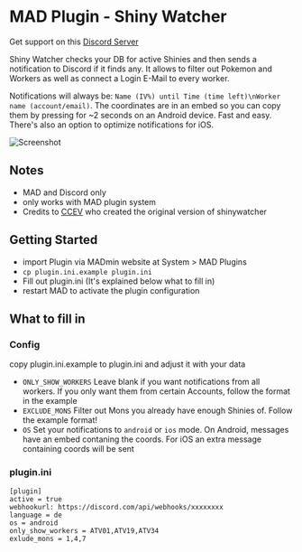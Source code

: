 # MAD Plugin - Shiny Watcher

Get support on this [Discord Server](https://discord.gg/cMZs5tk)

Shiny Watcher checks your DB for active Shinies and then sends a notification to Discord if it finds any. It allows to filter out Pokemon and Workers as well as connect a Login E-Mail to every worker.

Notifications will always be: `Name (IV%) until Time (time left)\nWorker name (account/email)`. The coordinates are in an embed so you can copy them by pressing for ~2 seconds on an Android device. Fast and easy. There's also an option to optimize notifications for iOS.

![Screenshot](https://i.imgur.com/kvUSoI4.png)

## Notes
- MAD and Discord only
- only works with MAD plugin system
- Credits to [CCEV](https://github.com/ccev/shinywatcher) who created the original version of shinywatcher

## Getting Started
- import Plugin via MADmin website at System > MAD Plugins
- `cp plugin.ini.example plugin.ini`
- Fill out plugin.ini (It's explained below what to fill in)
- restart MAD to activate the plugin configuration

## What to fill in
### Config
copy plugin.ini.example to plugin.ini and adjust it with your data
- `ONLY_SHOW_WORKERS` Leave blank if you want notifications from all workers. If you only want them from certain Accounts, follow the format in the example
- `EXCLUDE_MONS` Filter out Mons you already have enough Shinies of. Follow the example format!
- `OS` Set your notifications to `android` or `ios` mode. On Android, messages have an embed contaning the coords. For iOS an extra message containing coords will be sent
###  plugin.ini

```
[plugin]
active = true
webhookurl: https://discord.com/api/webhooks/xxxxxxxx   
language = de
os = android
only_show_workers = ATV01,ATV19,ATV34
exlude_mons = 1,4,7
```